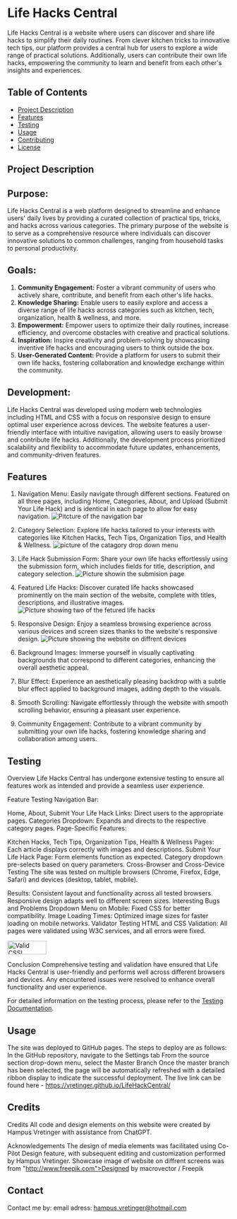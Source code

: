 # Life Hacks Central

Life Hacks Central is a website where users can discover and share life hacks to simplify their daily routines. From clever kitchen tricks to innovative tech tips, our platform provides a central hub for users to explore a wide range of practical solutions. Additionally, users can contribute their own life hacks, empowering the community to learn and benefit from each other's insights and experiences.


## Table of Contents

- [Project Description](#project-description)
- [Features](#features)
- [Testing](#Testing)
- [Usage](#usage)
- [Contributing](#contributing)
- [License](#license)

## Project Description
## Purpose:
Life Hacks Central is a web platform designed to streamline and enhance users' daily lives by providing a curated collection of practical tips, tricks, and hacks across various categories. The primary purpose of the website is to serve as a comprehensive resource where individuals can discover innovative solutions to common challenges, ranging from household tasks to personal productivity.

## Goals:
1. **Community Engagement:** Foster a vibrant community of users who actively share, contribute, and benefit from each other's life hacks.
2. **Knowledge Sharing:** Enable users to easily explore and access a diverse range of life hacks across categories such as kitchen, tech, organization, health & wellness, and more.
3. **Empowerment:** Empower users to optimize their daily routines, increase efficiency, and overcome obstacles with creative and practical solutions.
4. **Inspiration:** Inspire creativity and problem-solving by showcasing inventive life hacks and encouraging users to think outside the box.
5. **User-Generated Content:** Provide a platform for users to submit their own life hacks, fostering collaboration and knowledge exchange within the community.

## Development:
Life Hacks Central was developed using modern web technologies including HTML and CSS with a focus on responsive design to ensure optimal user experience across devices. The website features a user-friendly interface with intuitive navigation, allowing users to easily browse and contribute life hacks. Additionally, the development process prioritized scalability and flexibility to accommodate future updates, enhancements, and community-driven features.

## Features
1.  Navigation Menu: Easily navigate through different sections. Featured on all three pages, including Home, Categories, About, and Upload (Submit Your Life Hack) and is identical in each page to allow for easy navigation.
![Pitcture of the navigation bar](assets/Images/Readme/NavigationBarShowcase.png)

2.  Category Selection: Explore life hacks tailored to your interests with categories like Kitchen Hacks, Tech Tips, Organization Tips, and Health & Wellness.
![picture of the catagory drop down menu](assets/Images/Readme/Categories.png)

3.  Life Hack Submission Form: Share your own life hacks effortlessly using the submission form, which includes fields for title, description, and category selection.
![Picture showin the submision page](assets/Images/Readme/SubmitShowcase.png)

4.  Featured Life Hacks: Discover curated life hacks showcased prominently on the main section of the website, complete with titles, descriptions, and illustrative images.
![Picture showing two of the fetured life hacks](assets/Images/Readme/FeaturedLifeHacksShowcase.png)

5.  Responsive Design: Enjoy a seamless browsing experience across various devices and screen sizes thanks to the website's responsive design.
![Picture showing the website on diffrent devices](assets/Images/Readme/ShowcaseImage.png)

6.  Background Images: Immerse yourself in visually captivating backgrounds that correspond to different categories, enhancing the overall aesthetic appeal.

7.  Blur Effect: Experience an aesthetically pleasing backdrop with a subtle blur effect applied to background images, adding depth to the visuals.

8.  Smooth Scrolling: Navigate effortlessly through the website with smooth scrolling behavior, ensuring a pleasant user experience.

9.  Community Engagement: Contribute to a vibrant community by submitting your own life hacks, fostering knowledge sharing and collaboration among users.

## Testing
Overview
Life Hacks Central has undergone extensive testing to ensure all features work as intended and provide a seamless user experience.

Feature Testing
Navigation Bar:

Home, About, Submit Your Life Hack Links: Direct users to the appropriate pages.
Categories Dropdown: Expands and directs to the respective category pages.
Page-Specific Features:

Kitchen Hacks, Tech Tips, Organization Tips, Health & Wellness Pages:
Each article displays correctly with images and descriptions.
Submit Your Life Hack Page:
Form elements function as expected.
Category dropdown pre-selects based on query parameters.
Cross-Browser and Cross-Device Testing
The site was tested on multiple browsers (Chrome, Firefox, Edge, Safari) and devices (desktop, tablet, mobile).

Results:
Consistent layout and functionality across all tested browsers.
Responsive design adapts well to different screen sizes.
Interesting Bugs and Problems
Dropdown Menu on Mobile: Fixed CSS for better compatibility.
Image Loading Times: Optimized image sizes for faster loading on mobile networks.
Validator Testing
HTML and CSS Validation: All pages were validated using W3C services, and all errors were fixed.
<p>
  <a href="http://jigsaw.w3.org/css-validator/check/referer">
    <img style="border:0;width:88px;height:31px"
        src="http://jigsaw.w3.org/css-validator/images/vcss"
        alt="Valid CSS!" />
  </a>
</p>
Conclusion
Comprehensive testing and validation have ensured that Life Hacks Central is user-friendly and performs well across different browsers and devices. Any encountered issues were resolved to enhance overall functionality and user experience.

For detailed information on the testing process, please refer to the [Testing Documentation](TestingDocumentation.txt).

## Usage

The site was deployed to GitHub pages. The steps to deploy are as follows:
In the GitHub repository, navigate to the Settings tab
From the source section drop-down menu, select the Master Branch
Once the master branch has been selected, the page will be automatically refreshed with a detailed ribbon display to indicate the successful deployment.
The live link can be found here - https://vretinger.github.io/LifeHackCentral/


## Credits

Credits
All code and design elements on this website were created by Hampus Vretinger with assistance from ChatGPT.

Acknowledgements
The design of media elements was facilitated using Co-Pilot Design feature, with subsequent editing and customization performed by Hampus Vretinger.
Showcase image of website on diffrent screens was from "http://www.freepik.com">Designed by macrovector / Freepik

## Contact

Contact me by:
email adress: hampus.vretinger@hotmail.com
